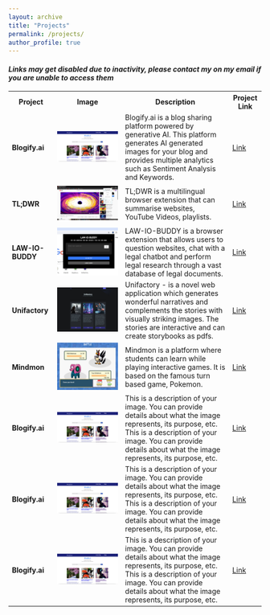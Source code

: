 ```yaml
---
layout: archive
title: "Projects"
permalink: /projects/
author_profile: true
---
```


#### *Links may get disabled due to inactivity, please contact my on my email if you are unable to access them*


<table>
  <tr>
    <th><b>Project</b></th>
    <th><b>Image</b></th>
    <th><b>Description</b></th>
    <th><b>Project Link</b></th>
  </tr>
  <tr>
    <td><b>Blogify.ai</b></td>
    <td><img src="/images/blogifyy.png" alt="Image Description"></td>
    <td>
      <!-- Add your image description here -->
      Blogify.ai is a blog sharing platform powered by generative AI. This platform generates AI generated images for your blog and provides multiple analytics such as Sentiment Analysis and Keywords.
    </td>
    <td>
      <a href="https://blogify-ai.netlify.app/">Link</a>
    </td>
  </tr>
    <tr>
    <td><b>TL;DWR</b></td>
    <td><img src="/images/tldwr.png" alt="Image Description"></td>
    <td>
      TL;DWR is a multilingual browser extension that can summarise websites, YouTube Videos, playlists.
    </td>
    <td>
      <a href="https://chromewebstore.google.com/detail/tldwr/ddildclhomjgjkggmjjdaboebkmoogbn?">Link</a>
    </td>
  </tr>
      <tr>
    <td><b>LAW-IO-BUDDY</b></td>
    <td><img src="/images/lawbuddyio.png" alt="Image Description"></td>
    <td>
      <!-- Add your image description here -->
      LAW-IO-BUDDY is a browser extension that allows users to question websites, chat with a legal chatbot and perform legal research through a vast database of legal documents.
    </td>
    <td>
      <a href="https://lablab.ai/event/rag-llms-with-your-data/prometheus/law-io-buddy">Link</a>
    </td>
  </tr>
      <tr>
    <td><b>Unifactory</b></td>
    <td><img src="/images/unifactory.jpeg" alt="Image Description"></td>
    <td>
      Unifactory - is a novel web application which generates wonderful narratives and complements the stories with visually striking images. The stories are interactive and can create storybooks as pdfs.
    </td>
    <td>
      <a href="https://devfolio.co/projects/unifactory-a553">Link</a>
    </td>
  </tr>
      <tr>
    <td><b>Mindmon</b></td>
    <td><img src="/images/mindmon.jpeg" alt="Image Description"></td>
    <td>
      <!-- Add your image description here -->
      Mindmon is a platform where students can learn while playing interactive games. It is based on the famous turn based game, Pokemon.
    </td>
    <td>
      <a href="https://devfolio.co/projects/mindmon-4b07">Link</a>
    </td>
  </tr>
      <tr>
    <td><b>Blogify.ai</b></td>
    <td><img src="/images/blogifyy.png" alt="Image Description"></td>
    <td>
      <!-- Add your image description here -->
      This is a description of your image. You can provide details about what the image represents, its purpose, etc.
       This is a description of your image. You can provide details about what the image represents, its purpose, etc.
    </td>
    <td>
      <a href="https://blogify-ai.netlify.app/">Link</a>
    </td>
  </tr>
      <tr>
    <td><b>Blogify.ai</b></td>
    <td><img src="/images/blogifyy.png" alt="Image Description"></td>
    <td>
      <!-- Add your image description here -->
      This is a description of your image. You can provide details about what the image represents, its purpose, etc.
       This is a description of your image. You can provide details about what the image represents, its purpose, etc.
    </td>
    <td>
      <a href="https://blogify-ai.netlify.app/">Link</a>
    </td>
  </tr>
      <tr>
    <td><b>Blogify.ai</b></td>
    <td><img src="/images/blogifyy.png" alt="Image Description"></td>
    <td>
      <!-- Add your image description here -->
      This is a description of your image. You can provide details about what the image represents, its purpose, etc.
       This is a description of your image. You can provide details about what the image represents, its purpose, etc.
    </td>
    <td>
      <a href="https://blogify-ai.netlify.app/">Link</a>
    </td>
  </tr>
</table>
